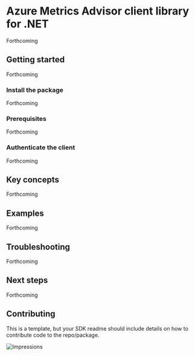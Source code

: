 # Azure Metrics Advisor client library for .NET

Forthcoming

## Getting started

Forthcoming

### Install the package

Forthcoming

### Prerequisites

Forthcoming

### Authenticate the client

Forthcoming

## Key concepts

Forthcoming

## Examples

Forthcoming

## Troubleshooting

Forthcoming

## Next steps

Forthcoming

## Contributing

This is a template, but your SDK readme should include details on how to contribute code to the repo/package.

<!-- LINKS -->
[style-guide-msft]: https://docs.microsoft.com/style-guide/capitalization
[style-guide-cloud]: https://aka.ms/azsdk/cloud-style-guide

![Impressions](https://azure-sdk-impressions.azurewebsites.net/api/impressions/azure-sdk-for-net%2Fsdk%2Fmetricsadvisor%2FAzure.AI.MetricsAdvisor%2FREADME.png)
